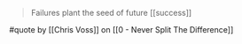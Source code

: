 > Failures plant the seed of future [[success]]

#quote by [[Chris Voss]] on [[0 - Never Split The Difference]]
